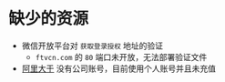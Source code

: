# 缺少的资源

* 微信开放平台对 `获取登录授权` 地址的验证
  * `ftvcn.com` 的 `80` 端口未开放，无法部署验证文件
* [阿里大于](https://www.alidayu.com/) 没有公司账号，目前使用个人账号并且未充值
